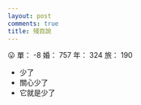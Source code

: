 ```yaml
---
layout: post
comments: true
title: 殘百說
---
```


:stuck_out_tongue: 單： -8 婚： 757 年： 324 旅： 190

- 少了
- 關心少了
- 它就是少了

